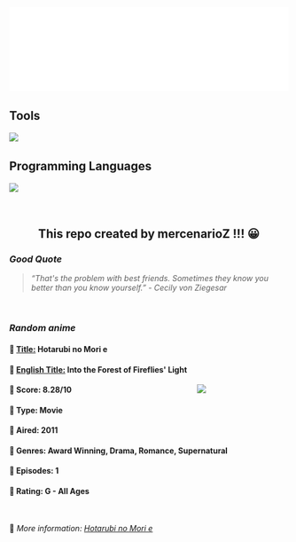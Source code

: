 
<img src="svg/nai.svg" />

<p>
  <h2>Tools</h2>
  <a href="https://skillicons.dev">
    <img src="https://skillicons.dev/icons?i=git,bash,vim,ubuntu,tensorflow,pytorch,docker,raspberrypi" />
  </a>

  <br />

  <h2>Programming Languages</h2>

  <a href="https://skillicons.dev">
    <img src="https://skillicons.dev/icons?i=python,c,cpp" />
  </a>
</p>

<br />

<h2 align="center">This repo created by mercenarioZ !!! 😀</h2>
<h3><i>Good Quote</i></h3>

<blockquote>
<i>
“That's the problem with best friends. Sometimes they know you better than you know yourself.” - Cecily von Ziegesar
</i>
</blockquote>

<br />

<h3><i>Random anime</i></h3>

<h4>
  <strong>🥭 <u>Title:</u></strong> Hotarubi no Mori e
</h4>

<h4>🌿 <u>English Title:</u> Into the Forest of Fireflies' Light</h4>

<img align="right" width="165" src=https://cdn.myanimelist.net/images/anime/1599/112267.jpg />

<h4>🌱 Score: 8.28/10</h4>

<h4>🌲 Type: Movie</h4>

<h4>🌴 Aired: 2011</h4>

<h4>🌵 Genres: Award Winning, Drama, Romance, Supernatural</h4>

<h4>🥑 Episodes: 1</h4>

<h4>🍏 Rating: G - All Ages</h4>

<br />

🍂 *More information: [Hotarubi no Mori e](https://myanimelist.net/anime/10408/Hotarubi_no_Mori_e)*
    
